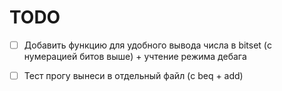 # TODO

-[ ] Добавить функцию для удобного вывода числа в bitset (с нумерацией битов выше) + учтение режима дебага
-[ ] Тест прогу вынеси в отдельный файл (c beq + add)


